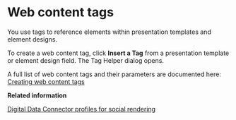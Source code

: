 # Web content tags

You use tags to reference elements within presentation templates and element designs.

To create a web content tag, click **Insert a Tag** from a presentation template or element design field. The Tag Helper dialog opens.

A full list of web content tags and their parameters are documented here: [Creating web content tags](../panel_help/wcm_dev_referencing_tags.md)

**Related information**  


[Digital Data Connector profiles for social rendering](../social/soc_rendr_lst_rndr_prfls.md)


